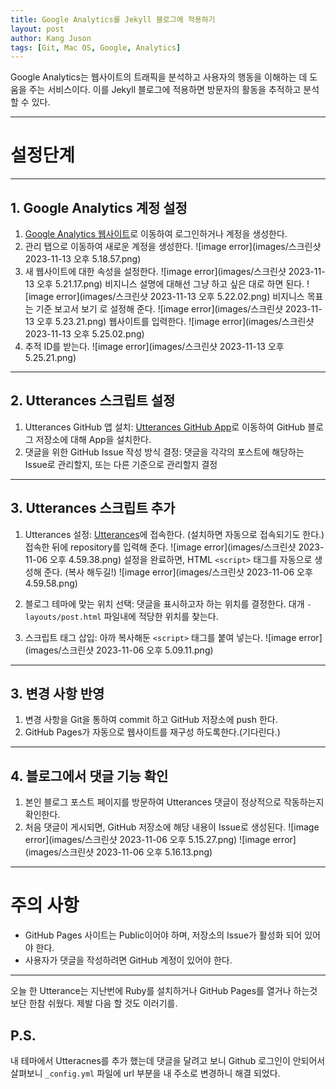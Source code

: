 ```yaml
---
title: Google Analytics를 Jekyll 블로그에 적용하기
layout: post
author: Kang Juson
tags: [Git, Mac OS, Google, Analytics]
---
```

Google Analytics는 웹사이트의 트래픽을 분석하고 사용자의 행동을 이해하는 데 도움을 주는 서비스이다. 이를 Jekyll 블로그에 적용하면 방문자의 활동을 추적하고 분석할 수 있다.

---
# 설정단계

---

## 1. Google Analytics 계정 설정
 1. [Google Analytics 웹사이트](https://analytics.google.com/)로 이동하여 로그인하거나 계정을 생성한다.
 2. 관리 탭으로 이동하여 새로운 계정을 생성한다.
    ![image error](images/스크린샷 2023-11-13 오후 5.18.57.png)
 3. 새 웹사이트에 대한 속성을 설정한다.
    ![image error](images/스크린샷 2023-11-13 오후 5.21.17.png)
     비지니스 설명에 대해선 그냥 하고 싶은 대로 하면 된다.
     ![image error](images/스크린샷 2023-11-13 오후 5.22.02.png)
     비지니스 목표는 기준 보고서 보기 로 설정해 준다.
     ![image error](images/스크린샷 2023-11-13 오후 5.23.21.png)
     웹사이트를 입력한다.
     ![image error](images/스크린샷 2023-11-13 오후 5.25.02.png)
 4. 추적 ID를 받는다.
   ![image error](images/스크린샷 2023-11-13 오후 5.25.21.png)

---

## 2. Utterances 스크립트 설정
 1. Utterances GitHub 앱 설치: [Utterances GitHub App](https://github.com/apps/utterances)로 이동하여 GitHub 블로그 저장소에 대해 App을 설치한다.
 2. 댓글을 위한 GitHub Issue  작성 방식 결정: 댓글을 각각의 포스트에 해당하는 Issue로 관리할지, 또는 다른 기준으로 관리할지 결정
 ---

 ## 3. Utterances 스크립트 추가
 1. Utterances 설정: [Utterances](https://utteranc.es/)에 접속한다. (설치하면 자동으로 접속되기도 한다.) 접속한 뒤에 repository를 입력해 준다.
 ![image error](images/스크린샷 2023-11-06 오후 4.59.38.png)
 설정을 완료하면, HTML `<script>` 태그를 자동으로 생성해 준다. (복사 해두길!)
 ![image error](images/스크린샷 2023-11-06 오후 4.59.58.png)

 2. 블로그 테마에 맞는 위치 선택: 댓글을 표시하고자 하는 위치를 결정한다. 대개 `-layouts/post.html` 파일내에 적당한 위치를 찾는다.

 3. 스크립트 태그 삽입: 아까 복사해둔 `<script>` 태그를 붙여 넣는다.
 ![image error](images/스크린샷 2023-11-06 오후 5.09.11.png)

---

## 3. 변경 사항 반영
 1. 변경 사항을 Git을 통하여 commit 하고 GitHub 저장소에 push 한다.
 2. GitHub Pages가 자동으로 웹사이트를 재구성 하도록한다.(기다린다.) 

---

## 4. 블로그에서 댓글 기능 확인
 1. 본인 블로그 포스트 페이지를 방문하여 Utterances 댓글이 정상적으로 작동하는지 확인한다.
 2. 처음 댓글이 게시되면, GitHub 저장소에 해당 내용이 Issue로 생성된다. 
 ![image error](images/스크린샷 2023-11-06 오후 5.15.27.png)
 ![image error](images/스크린샷 2023-11-06 오후 5.16.13.png)

---

# 주의 사항
 - GitHub Pages 사이트는 Public이어야 하며, 저장소의 Issue가 활성화 되어 있어야 한다.
 - 사용자가 댓글을 작성하려면 GitHub 계정이 있어야 한다.

 ---
 오늘 한 Utterance는 지난번에 Ruby를 설치하거나 GitHub Pages를 열거나 하는것 보단 한참 쉬웠다. 제발 다음 할 것도 이러기를.

## P.S.
내 테마에서 Utteracnes를 추가 했는데 댓글을 달려고 보니 Github 로그인이 안되어서 살펴보니 `_config.yml` 파일에 url 부분을 내 주소로 변경하니 해결 되었다.